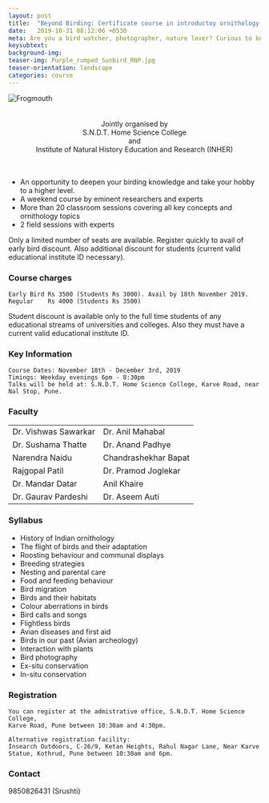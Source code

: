 ```yaml
---
layout: post
title:  "Beyond Birding: Certificate course in introductoy ornithology! Starts on 22nd November 2019"
date:   2019-10-31 08:12:06 +0530
meta: Are you a bird watcher, photographer, nature lover? Curious to know how birds fly, migrate, sleep or care for their babies? Or would you like to learn to identify and photograph them? Here is your opportunity to know these and many other things about the lives of birds. INHER and the SNDT Home Science college present a short course on life and ways of birds. Many eminent scientists and lifelong researchers have come together to bring this opportunity to all bird lovers. The course covers all key topics on birds presented both in audio-visual fashion and in field. Course will be held over four weekends starting on 23rd November 2018 till 16th December 2018. Register quickly to avail of early bird discount. 
keysubtext: 
background-img: 
teaser-img: Purple_rumped_Sunbird_RNP.jpg
teaser-orientation: landscape
categories: course
---
```

<img src="{{ site.base_url}}/assets/imgs/Frogmouth_RNP_banner.jpg" class="img-responsive" alt="Frogmouth">

<center>
<br />
<br />
Jointly organised by<br />
S.N.D.T. Home Science College<br /> 
and <br /> 
Institute of Natural History Education and Research (INHER)<br /> 
<br />
<br />
</center>


+  An opportunity to deepen your birding knowledge and take your hobby to a higher level.
+  A weekend course by eminent researchers and experts 
+  More than 20 classroom sessions covering all key concepts and ornithology topics
+  2 field sessions with experts

Only a limited number of seats are available. Register quickly to avail of early bird discount. Also additional discount for students (current valid educational institute ID necessary).

### Course charges
    Early Bird Rs 3500 (Students Rs 3000). Avail by 18th November 2019.
    Regular    Rs 4000 (Students Rs 3500)

Student discount is available only to the full time students of any educational
streams of universities and colleges. Also they must have a current valid
educational institute ID.

### Key Information ###
    Course Dates: November 18th - December 3rd, 2019
    Timings: Weekday evenings 6pm - 8:30pm
    Talks will be held at: S.N.D.T. Home Science College, Karve Road, near Nal Stop, Pune.

### Faculty
<table class="table table-striped">
<tr>
<td>Dr. Vishwas Sawarkar</td><td>Dr. Anil Mahabal</td>
</tr>
<tr>
<td>Dr. Sushama Thatte</td>
<td>Dr. Anand Padhye</td>
</tr>
<tr>
<td>Narendra Naidu</td>
<td>Chandrashekhar Bapat</td>
</tr>
<tr>
<td>Rajgopal Patil</td>
<td>Dr. Pramod Joglekar</td>
</tr>
<tr>
<td>Dr. Mandar Datar</td>
<td>Anil Khaire</td>
</tr>
<tr>
<td>Dr. Gaurav Pardeshi</td>
<td>Dr. Aseem Auti</td>
</tr>
</table>


### Syllabus
- History of Indian ornithology
- The flight of birds and their adaptation
- Roosting behaviour and communal displays
- Breeding strategies
- Nesting and parental care
- Food and feeding behaviour
- Bird migration
- Birds and their habitats
- Colour aberrations in birds
- Bird calls and songs
- Flightless birds
- Avian diseases and first aid
- Birds in our past (Avian archeology)
- Interaction with plants
- Bird photography
- Ex-situ conservation
- In-situ conservation
   

### Registration
    You can register at the admistrative office, S.N.D.T. Home Science College,
    Karve Road, Pune between 10:30am and 4:30pm.

    Alternative registration facility: 
    Insearch Outdoors, C-26/9, Ketan Heights, Rahul Nagar Lane, Near Karve
    Statue, Kothrud, Pune between 10:30am and 6pm.
    
### Contact
  9850826431 (Srushti)
